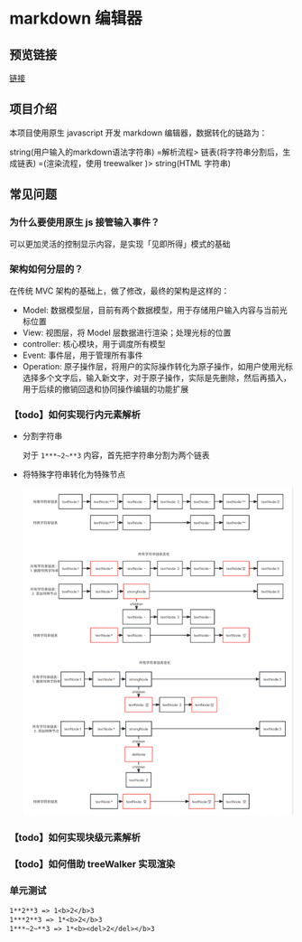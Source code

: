 # markdown 编辑器

## 预览链接

[链接](https://wojiaofengzhongzhuifeng.github.io/markdown-editor/)

## 项目介绍

本项目使用原生 javascript 开发 markdown 编辑器，数据转化的链路为：

string(用户输入的markdown语法字符串) =解析流程> 链表(将字符串分割后，生成链表) =(渲染流程，使用 treewalker )> string(HTML 字符串)

## 常见问题

### 为什么要使用原生 js 接管输入事件？

可以更加灵活的控制显示内容，是实现「见即所得」模式的基础

### 架构如何分层的？

在传统 MVC 架构的基础上，做了修改，最终的架构是这样的：

- Model: 数据模型层，目前有两个数据模型，用于存储用户输入内容与当前光标位置
- View: 视图层，将 Model 层数据进行渲染；处理光标的位置
- controller: 核心模块，用于调度所有模型
- Event: 事件层，用于管理所有事件
- Operation: 原子操作层，将用户的实际操作转化为原子操作，如用户使用光标选择多个文字后，输入新文字，对于原子操作，实际是先删除，然后再插入，用于后续的撤销回退和协同操作编辑的功能扩展

### 【todo】如何实现行内元素解析

- 分割字符串

    对于 `1***~2~**3` 内容，首先把字符串分割为两个链表

- 将特殊字符串转化为特殊节点

  ![](.readme_images/20116a84.png)

### 【todo】如何实现块级元素解析

### 【todo】如何借助 treeWalker 实现渲染

### 单元测试
```text
1**2**3 => 1<b>2</b>3
1***2**3 => 1*<b>2</b>3
1***~2~**3 => 1*<b><del>2</del></b>3
```



